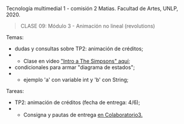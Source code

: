 Tecnología multimedial 1 - comisión 2 Matias. Facultad de Artes, UNLP, 2020.

> CLASE 09: Módulo 3 - Animación no lineal (revolutions)

Temas:

- dudas y consultas sobre TP2: animación de créditos;
- - Clase en video ["Intro a The Simpsons" aquí](https://youtu.be/QWFrwYSJGPE);
- condicionales para armar "diagrama de estados";
- - ejemplo 'a' con variable int y 'b' con String;

Tareas:
- TP2: animación de créditos (fecha de entrega: 4/6);
- - Consigna y pautas de entrega [en Colaboratorio3.](http://www.colaboratorio3.org/mod/assign/view.php?id=107)
